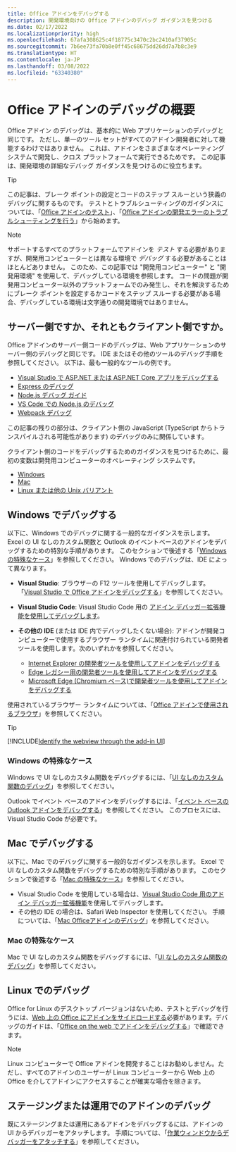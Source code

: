 ```yaml
---
title: Office アドインをデバッグする
description: 開発環境向けの Office アドインのデバッグ ガイダンスを見つける
ms.date: 02/17/2022
ms.localizationpriority: high
ms.openlocfilehash: 67afa308625c4f18775c3470c2bc2410af37905c
ms.sourcegitcommit: 7b6ee73fa70b8e0ff45c68675dd26dd7a7b8c3e9
ms.translationtype: HT
ms.contentlocale: ja-JP
ms.lasthandoff: 03/08/2022
ms.locfileid: "63340380"
---
```

# <a name="overview-of-debugging-office-add-ins"></a>Office アドインのデバッグの概要

Office アドイン のデバッグは、基本的に Web アプリケーションのデバッグと同じです。 ただし、単一のツール セットがすべてのアドイン開発者に対して機能するわけではありません。 これは、アドインをさまざまなオペレーティング システムで開発し、クロス プラットフォームで実行できるためです。 この記事は、開発環境の詳細なデバッグ ガイダンスを見つけるのに役立ちます。

> [!TIP]
> この記事は、ブレーク ポイントの設定とコードのステップ スルーという狭義のデバッグに関するものです。 テストとトラブルシューティングのガイダンスについては、「[Office アドインのテスト](test-debug-office-add-ins.md)」、「[Office アドインの開発エラーのトラブルシューティングを行う](troubleshoot-development-errors.md)」から始めます。

> [!NOTE]
> サポートするすべてのプラットフォームでアドインを *テスト* する必要がありますが、開発用コンピューターとは異なる環境で *デバッグ* する必要があることはほとんどありません。 このため、この記事では "開発用コンピューター" と "開発用環境" を使用して、デバッグしている環境を参照します。 コードの問題が開発用コンピューター以外のプラットフォームでのみ発生し、それを解決するためにブレーク ポイントを設定するかコードをステップ スルーする必要がある場合、デバッグしている環境は文字通りの開発環境ではありません。

## <a name="server-side-or-client-side"></a>サーバー側ですか、それともクライアント側ですか。

Office アドインのサーバー側コードのデバッグは、Web アプリケーションのサーバー側のデバッグと同じです。 IDE またはその他のツールのデバッグ手順を参照してください。 以下は、最も一般的なツールの例です。

- [Visual Studio で ASP.NET または ASP.NET Core アプリをデバッグする](/visualstudio/debugger/how-to-enable-debugging-for-aspnet-applications)
- [Express のデバッグ](https://expressjs.com/en/guide/debugging.html)
- [Node.js デバッグ ガイド](https://nodejs.org/en/docs/guides/debugging-getting-started/)
- [VS Code での Node.js のデバッグ](https://code.visualstudio.com/docs/nodejs/nodejs-debugging)
- [Webpack デバッグ](https://webpack.js.org/contribute/debugging/)

この記事の残りの部分は、クライアント側の JavaScript (TypeScript からトランスパイルされる可能性があります) のデバッグのみに関係しています。

クライアント側のコードをデバッグするためのガイダンスを見つけるために、最初の変数は開発用コンピューターのオペレーティング システムです。

- [Windows](#debug-on-windows)
- [Mac](#debug-on-mac)
- [Linux または他の Unix バリアント](#debug-on-linux)

## <a name="debug-on-windows"></a>Windows でデバッグする

以下に、Windows でのデバッグに関する一般的なガイダンスを示します。 Excel の UI なしのカスタム関数と Outlook のイベントベースのアドインをデバッグするための特別な手順があります。 このセクションで後述する「[Windows の特殊なケース](#special-cases-in-windows)」を参照してください。 Windows でのデバッグは、IDE によって異なります。

- **Visual Studio**: ブラウザーの F12 ツールを使用してデバッグします。 「[Visual Studio で Office アドインをデバッグする](../develop/debug-office-add-ins-in-visual-studio.md)」を参照してください。
- **Visual Studio Code**: Visual Studio Code 用の [アドイン デバッガー拡張機能を使用してデバッグします](debug-with-vs-extension.md)。
- **その他の IDE** (または IDE 内でデバッグしたくない場合): アドインが開発コンピューターで使用するブラウザー ランタイムに関連付けられている開発者ツールを使用します。次のいずれかを参照してください。

    - [Internet Explorer の開発者ツールを使用してアドインをデバッグする](debug-add-ins-using-f12-tools-ie.md)
    - [Edge レガシー用の開発者ツールを使用してアドインをデバッグする](debug-add-ins-using-devtools-edge-legacy.md)
    - [Microsoft Edge (Chromium ベース)で開発者ツールを使用してアドインをデバッグする](debug-add-ins-using-devtools-edge-chromium.md)

使用されているブラウザー ランタイムについては、「[Office アドインで使用されるブラウザ](../concepts/browsers-used-by-office-web-add-ins.md)」を参照してください。

> [!TIP]
> [!INCLUDE[Identify the webview through the add-in UI](../includes/identify-webview-in-ui.md)]

### <a name="special-cases-in-windows"></a>Windows の特殊なケース

Windows で UI なしのカスタム関数をデバッグするには、「[UI なしのカスタム関数のデバッグ](../excel/custom-functions-debugging.md)」を参照してください。

Outlook でイベント ベースのアドインをデバッグするには、「[イベント ベースの Outlook アドインをデバッグする](../outlook/debug-autolaunch.md)」を参照してください。 このプロセスには、Visual Studio Code が必要です。

## <a name="debug-on-mac"></a>Mac でデバッグする

以下に、Mac でのデバッグに関する一般的なガイダンスを示します。 Excel で UI なしのカスタム関数をデバッグするための特別な手順があります。 このセクションで後述する「[Mac の特殊なケース](#special-cases-in-mac)」を参照してください。

- Visual Studio Code を使用している場合は、[Visual Studio Code 用のアドイン デバッガー拡張機能](debug-with-vs-extension.md)を使用してデバッグします。
- その他の IDE の場合は、Safari Web Inspector を使用してください。 手順については、「[Mac Officeアドインのデバッグ](debug-office-add-ins-on-ipad-and-mac.md)」を参照してください。

### <a name="special-cases-in-mac"></a>Mac の特殊なケース

Mac で UI なしのカスタム関数をデバッグするには、「[UI なしのカスタム関数のデバッグ](../excel/custom-functions-debugging.md)」を参照してください。

## <a name="debug-on-linux"></a>Linux でのデバッグ

Office for Linux のデスクトップ バージョンはないため、テストとデバッグを行うには、[Web 上の Office にアドインをサイドロードする](sideload-office-add-ins-for-testing.md)必要があります。デバッグのガイドは、「[Office on the web でアドインをデバッグする](debug-add-ins-in-office-online.md)」で確認できます。

> [!NOTE]
> Linux コンピューターで Office アドインを開発することはお勧めしません。ただし、すべてのアドインのユーザーが Linux コンピューターから Web 上の Office を介してアドインにアクセスすることが確実な場合を除きます。

## <a name="debug-add-ins-in-staging-or-production"></a>ステージングまたは運用でのアドインのデバッグ

既にステージングまたは運用にあるアドインをデバッグするには、アドインの UI からデバッガーをアタッチします。 手順については、「[作業ウィンドウからデバッガーをアタッチする](attach-debugger-from-task-pane.md)」を参照してください。